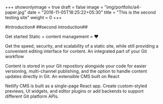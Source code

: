 +++
showonlyimage = true
draft = false
image = "img/portfolio/a4-paper.jpg"
date = "2016-11-05T18:25:22+05:30"
title = "This is the second testing site"
weight = 0
+++

#Introduction#
##second introduction##

Get started
Static + content management = ♥

Get the speed, security, and scalability of a static site, while still providing a convenient editing interface for content.
An integrated part of your Git workflow

Content is stored in your Git repository alongside your code for easier versioning, multi-channel publishing, and the option to handle content updates directly in Git.
An extensible CMS built on React

Netlify CMS is built as a single-page React app. Create custom-styled previews, UI widgets, and editor plugins or add backends to support different Git platform APIs.
